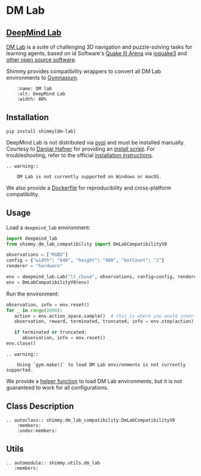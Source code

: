# DM Lab

## [DeepMind Lab](https://github.com/deepmind/lab)

[DM Lab](https://github.com/deepmind/lab) is a suite of challenging 3D navigation and puzzle-solving tasks for learning agents, based on id Software's
[Quake III Arena](https://github.com/id-Software/Quake-III-Arena) via
[ioquake3](https://github.com/ioquake/ioq3) and
[other open source software](#upstream-sources).

Shimmy provides compatibility wrappers to convert all DM Lab environments to [Gymnasium](https://gymnasium.farama.org/).

```{figure} /_static/img/dm_lab.gif
    :name: DM lab
    :alt: DeepMind Lab
    :width: 80%
```


## Installation

```
pip install shimmy[dm-lab]
```

DeepMind Lab is not distributed via [pypi](https://pypi.org/) and must be installed manually. Courtesy to  [Danijar Hafner](https://github.com/deepmind/lab/issues/242) for providing an [install script](https://github.com/Farama-Foundation/Shimmy/blob/main/scripts/install_dm_lab.sh). For troubleshooting, refer to the official [installation instructions](https://github.com/deepmind/lab#getting-started-on-linux).

```{eval-rst}
.. warning::

    DM Lab is not currently supported on Windows or macOS.
```

We also provide a [Dockerfile](https://github.com/Farama-Foundation/Shimmy/blob/main/bin/dm_lab.Dockerfile) for reproducibility and cross-platform compatibility. 



## Usage
Load a `deepmind_lab` environment:
```python
import deepmind_lab
from shimmy.dm_lab_compatibility import DmLabCompatibilityV0

observations = ["RGBD"]
config = {"width": "640", "height": "480", "botCount": "2"}
renderer = "hardware"

env = deepmind_lab.Lab("lt_chasm", observations, config=config, renderer=renderer)
env = DmLabCompatibilityV0(env)
```

Run the environment:
```python
observation, info = env.reset()
for _ in range(1000):
   action = env.action_space.sample()  # this is where you would insert your policy
   observation, reward, terminated, truncated, info = env.step(action)

   if terminated or truncated:
      observation, info = env.reset()
env.close()
```

```{eval-rst}
.. warning::

    Using `gym.make()` to load DM Lab environments is not currently supported.     
```

We provide a [helper function](#shimmy.utils.dm_lab.load_dm_lab) to load DM Lab environments, but it is not guaranteed to work for all configurations.



## Class Description
```{eval-rst}
.. autoclass:: shimmy.dm_lab_compatibility.DmLabCompatibilityV0
    :members:
    :undoc-members:
```

## Utils
```{eval-rst}
.. automodule:: shimmy.utils.dm_lab
   :members:
```

